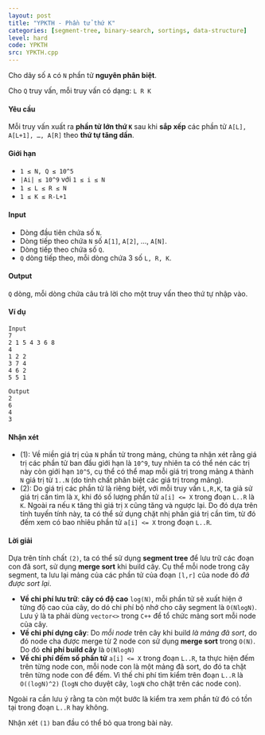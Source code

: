 ```yaml
---
layout: post
title: "YPKTH - Phần tử thứ K"
categories: [segment-tree, binary-search, sortings, data-structure]
level: hard
code: YPKTH
src: YPKTH.cpp
---
```




Cho dãy số `A` có `N` phần tử **nguyên phân biệt**.

Cho `Q` truy vấn, mỗi truy vấn có dạng: `L R K`

#### Yêu cầu

Mỗi truy vấn xuất ra **phần tử lớn thứ `K`** sau khi **sắp xếp** các phần tử `A[L], A[L+1], …, A[R]` theo **thứ tự tăng dần**.

#### Giới hạn

+ `1 ≤ N, Q ≤ 10^5`
+ `|Ai| ≤ 10^9` với `1 ≤ i ≤ N`
+ `1 ≤ L ≤ R ≤ N`
+ `1 ≤ K ≤ R-L+1`

#### Input

+ Dòng đầu tiên chứa số `N`.
+ Dòng tiếp theo chứa `N` số `A[1]`, `A[2]`, …, `A[N]`.
+ Dòng tiếp theo chứa số `Q`.
+ `Q` dòng tiếp theo, mỗi dòng chứa 3 số `L, R, K`.

#### Output

`Q` dòng, mỗi dòng chứa câu trả lời cho một truy vấn theo thứ tự nhập vào.

#### Ví dụ

```
Input
7
2 1 5 4 3 6 8
4
1 2 2
3 7 4
4 6 2
5 5 1

Output
2
6
4
3
```

<!--more-->



#### Nhận xét

+ (1): Về miền giá trị của `N` phần tử trong mảng, chúng ta nhận xét rằng giá trị các phần tử ban đầu giới hạn là `10^9`, tuy nhiên ta có thể nén các trị này còn giới hạn `10^5`, cụ thể có thể map mỗi giá trị trong mảng `A` thành `N` giá trị từ `1..N` (do tính chất phân biệt các giá trị trong mảng).
+ (2): Do giá trị các phần tử là riêng biệt, với mỗi truy vấn `L,R,K`, ta giả sử giá trị cần tìm là `X`, khi đó số lượng phần tử `a[i] <= X` trong đoạn `L..R` là `K`. Ngoài ra nếu `K` tăng thì giá trị `X` cũng tăng và ngược lại. Do đó dựa trên tính tuyến tính này, ta có thể sử dụng chặt nhị phân giá trị cần tìm, từ đó đếm xem có bao nhiêu phần tử `a[i] <= X` trong đoạn `L..R`.

#### Lời giải

Dựa trên tính chất `(2)`, ta có thể sử dụng **segment tree** để lưu trữ các đoạn con đã sort, sử dụng **merge sort** khi build cây. Cụ thể mỗi node trong cây segment, ta lưu lại mảng của các phần tử của đoạn `[l,r]` của node đó *đã được sort lại*.

+ **Về chi phí lưu trữ**: **cây có độ cao** `log(N)`, mỗi phần tử sẽ xuất hiện ở từng độ cao của cây, do dó chi phí bộ nhớ cho cây segment là `O(NlogN)`. Lưu ý là ta phải dùng `vector<>` trong `C++` để tổ chức mảng sort mỗi node của cây.
+ **Về chi phí dựng cây**: Do *mỗi node* trên cây khi build *là mảng đã sort*, do đó node cha được merge từ 2 node con sử dụng **merge sort** trong `O(N)`. Do đó **chi phí build cây** là `O(NlogN)`
+ **Về chi phí đếm số phần tử** `a[i] <= X` trong đoạn `L..R`, ta thực hiện đếm trên từng node con, mỗi node con là một mảng đã sort, do đó ta chặt trên từng node con để đếm. Vì thế chi phí tìm kiểm trên đoạn `L..R` là `O((logN)^2)` (`logN` cho duyệt cây, `logN` cho chặt trên các node con).

Ngoài ra cần lưu ý rằng ta còn một bước là kiểm tra xem phần tử đó có tồn tại trong đoạn `L..R` hay không.

Nhận xét `(1)` ban đầu có thể bỏ qua trong bài này.
